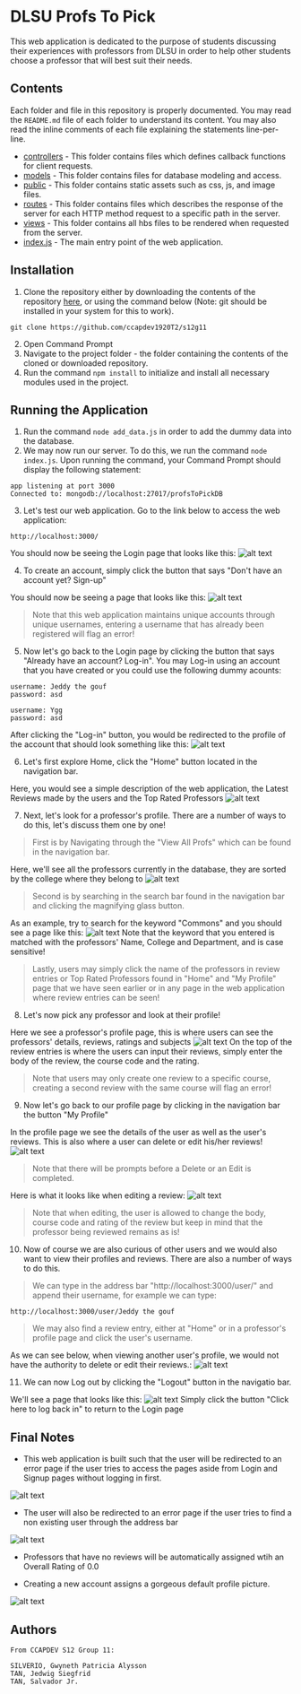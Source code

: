 # DLSU Profs To Pick
This web application is dedicated to the purpose of students discussing their experiences with professors from DLSU in order to help other students choose a professor that will best suit their needs.

## Contents

Each folder and file in this repository is properly documented. You may read the `README.md` file of each folder to understand its content. You may also read the inline comments of each file explaining the statements line-per-line.

- [controllers](https://github.com/ccapdev1920T2/s12g11/tree/master/controllers) - This folder contains files which defines callback functions for client requests.
- [models](https://github.com/ccapdev1920T2/s12g11/tree/master/models) - This folder contains files for database modeling and access.
- [public](https://github.com/ccapdev1920T2/s12g11/tree/master/public) - This folder contains static assets such as css, js, and image files.
- [routes](https://github.com/ccapdev1920T2/s12g11/tree/master/routes) - This folder contains files which describes the response of the server for each HTTP method request to a specific path in the server.
- [views](https://github.com/ccapdev1920T2/s12g11/tree/master/views) - This folder contains all hbs files to be rendered when requested from the server.
- [index.js](https://github.com/ccapdev1920T2/s12g11/blob/master/index.js) - The main entry point of the web application.

## Installation

1. Clone the repository either by downloading the contents of the repository [here](https://github.com/ccapdev1920T2/s12g11), or using the command below (Note: git should be installed in your system for this to work).
```
git clone https://github.com/ccapdev1920T2/s12g11
```
2. Open Command Prompt
3. Navigate to the project folder - the folder containing the contents of the cloned or downloaded repository.
4. Run the command `npm install` to initialize and install all necessary modules used in the project.

## Running the Application

1. Run the command `node add_data.js` in order to add the dummy data into the database.
2. We may now run our server. To do this, we run the command `node index.js`. Upon running the command, your Command Prompt should display the following statement:
```
app listening at port 3000
Connected to: mongodb://localhost:27017/profsToPickDB
```
3. Let's test our web application. Go to the link below to access the web application:
```
http://localhost:3000/
```

You should now be seeing the Login page that looks like this:
![alt text](scLogin.png "Login Page")

4. To create an account, simply click the button that says "Don't have an account yet? Sign-up"

You should now be seeing a page that looks like this:
![alt text](scSignup.png "Signup Page")

>Note that this web application maintains unique accounts through unique usernames, entering a username that has already been registered will flag an error!

5. Now let's go back to the Login page by clicking the button that says "Already have an account? Log-in". You may Log-in using an account that you have created or you could use the following dummy acounts:

```
username: Jeddy the gouf
password: asd

username: Ygg
password: asd
```

After clicking the "Log-in" button, you would be redirected to the profile of the account that should look something like this:
![alt text](scProfile.png "Profile Page")

6. Let's first explore Home, click the "Home" button located in the navigation bar. 

Here, you would see a simple description of the web application, the Latest Reviews made by the users and the Top Rated Professors
![alt text](scHome.png "Home Page")


7. Next, let's look for a professor's profile. There are a number of ways to do this, let's discuss them one by one!


> First is by Navigating through the "View All Profs" which can be found in the navigation bar.

Here, we'll see all the professors currently in the database, they are sorted by the college where they belong to
![alt text](scView.png "View Page")

> Second is by searching in the search bar found in the navigation bar and clicking the magnifying glass button.

As an example, try to search for the keyword "Commons" and you should see a page like this:
![alt text](scResult.png "Result Page")
Note that the keyword that you entered is matched with the professors' Name, College and Department, and is case sensitive!

> Lastly, users may simply click the name of the professors in review entries or Top Rated Professors found in "Home" and "My Profile" page that we have seen earlier or in any page in the web application where review entries can be seen!

8. Let's now pick any professor and look at their profile!

Here we see a professor's profile page, this is where users can see the professors' details, reviews, ratings and subjects
![alt text](scFaculty.png "Faculty Page")
On the top of the review entries is where the users can input their reviews, simply enter the body of the review, the course code and the rating.

> Note that users may only create one review to a specific course, creating a second review with the same course will flag an error!

9. Now let's go back to our profile page by clicking in the navigation bar the button "My Profile"

In the profile page we see the details of the user as well as the user's reviews. This is also where a user can delete or edit his/her reviews!
![alt text](scProfile.png "Profile Page")

> Note that there will be prompts before a Delete or an Edit is completed.

Here is what it looks like when editing a review:
![alt text](scEdit.png "Edit Example")

> Note that when editing, the user is allowed to change the body, course code and rating of the review but keep in mind that the professor being reviewed remains as is!

10. Now of course we are also curious of other users and we would also want to view their profiles and reviews. There are also a number of ways to do this.

> We can type in the address bar "http://localhost:3000/user/" and append their username, for example we can type:
```
http://localhost:3000/user/Jeddy the gouf
```

> We may also find a review entry, either at "Home" or in a professor's profile page and click the user's username. 

As we can see below, when viewing another user's profile, we would not have the authority to delete or edit their reviews.: 
![alt text](scUser.png "User Page")

11. We can now Log out by clicking the "Logout" button in the navigatio bar.

We'll see a page that looks like this:
![alt text](scLogout.png "User Page")
Simply click the button "Click here to log back in" to return to the Login page

## Final Notes

- This web application is built such that the user will be redirected to an error page if the user tries to access the pages aside from Login and Signup pages without logging in first.

![alt text](scError1.png "Error1")

- The user will also be redirected to an error page if the user tries to find a non existing user through the address bar

![alt text](scError2.png "Error2")

- Professors that have no reviews will be automatically assigned wtih an Overall Rating of 0.0

- Creating a new account assigns a gorgeous default profile picture.

![alt text](/public/images/default.jpg "Wow")

## Authors

```
From CCAPDEV S12 Group 11:

SILVERIO, Gwyneth Patricia Alysson
TAN, Jedwig Siegfrid
TAN, Salvador Jr.
```